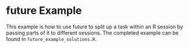 # future Example

This example is how to use future to split up a task within an R session by passing parts of it to different sessions. The completed example can be found in `future_example_solutions.R`.